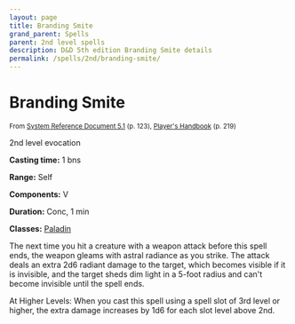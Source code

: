 ```yaml
---
layout: page
title: Branding Smite
grand_parent: Spells
parent: 2nd level spells 
description: D&D 5th edition Branding Smite details
permalink: /spells/2nd/branding-smite/
---
```


# Branding Smite

<small>From <a target="_blank" href="https://media.wizards.com/2016/downloads/DND/SRD-OGL_V5.1.pdf">System Reference Document 5.1</a> (p. 123), <a target="_blank" href="https://dnd.wizards.com/products/tabletop-games/rpg-products/rpg_playershandbook">Player's Handbook</a> (p. 219)</small>


2nd level evocation

**Casting time:** 1 bns

**Range:** Self

**Components:** V 

**Duration:** Conc, 1 min

**Classes:** [Paladin](/classes/paladin/)

The next time you hit a creature with a weapon attack before this spell ends, the weapon gleams with astral radiance as you strike. The attack deals an extra 2d6 radiant damage to the target, which becomes visible if it is invisible, and the target sheds dim light in a 5-foot radius and can't become invisible until the spell ends.

   At Higher Levels: When you cast this spell using a spell slot of 3rd level or higher, the extra damage increases by 1d6 for each slot level above 2nd.